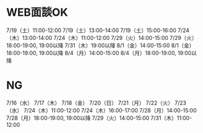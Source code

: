# WEB面談OK
7/19（土）11:00-12:00
7/19（土）13:00-14:00
7/19（土）15:00-16:00
7/24（木）13:00-14:00
7/24（木）11:00-12:00
7/29（火）14:00-15:00
7/29（火）18:00-19:00, 19:00以降
7/31（木）19:00以降
8/1（金）14:00-15:00
8/1（金）18:00-19:00, 19:00以降
8/4（月）14:00-15:00
8/4（月）18:00-19:00, 19:00以降

# NG
7/16（水）
7/17（木）
7/18（金）
7/20（日）
7/21（月）
7/22（火）
7/23（水）
7/24（木）11:00-12:00
7/24（木）16:00-17:00
7/28（月）14:00-15:00
7/28（月）18:00-19:00, 19:00以降
7/29（火）14:00-15:00
7/31（木）11:00-12:00
